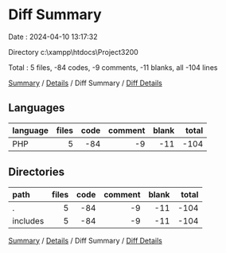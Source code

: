 # Diff Summary

Date : 2024-04-10 13:17:32

Directory c:\\xampp\\htdocs\\Project3200

Total : 5 files,  -84 codes, -9 comments, -11 blanks, all -104 lines

[Summary](results.md) / [Details](details.md) / Diff Summary / [Diff Details](diff-details.md)

## Languages
| language | files | code | comment | blank | total |
| :--- | ---: | ---: | ---: | ---: | ---: |
| PHP | 5 | -84 | -9 | -11 | -104 |

## Directories
| path | files | code | comment | blank | total |
| :--- | ---: | ---: | ---: | ---: | ---: |
| . | 5 | -84 | -9 | -11 | -104 |
| includes | 5 | -84 | -9 | -11 | -104 |

[Summary](results.md) / [Details](details.md) / Diff Summary / [Diff Details](diff-details.md)